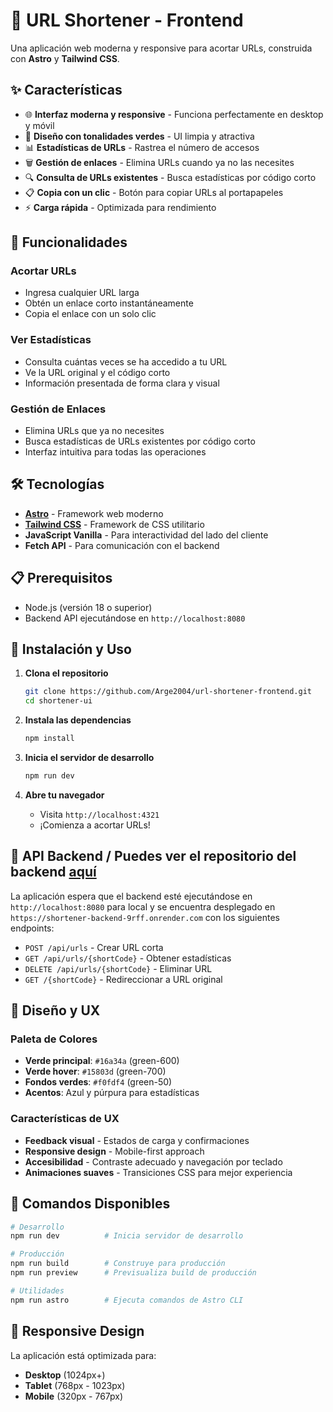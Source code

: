 # 🔗 URL Shortener - Frontend

Una aplicación web moderna y responsive para acortar URLs, construida con **Astro** y **Tailwind CSS**.

## ✨ Características

- 🌐 **Interfaz moderna y responsive** - Funciona perfectamente en desktop y móvil
- 🎨 **Diseño con tonalidades verdes** - UI limpia y atractiva
- 📊 **Estadísticas de URLs** - Rastrea el número de accesos
- 🗑️ **Gestión de enlaces** - Elimina URLs cuando ya no las necesites
- 🔍 **Consulta de URLs existentes** - Busca estadísticas por código corto
- 📋 **Copia con un clic** - Botón para copiar URLs al portapapeles
- ⚡ **Carga rápida** - Optimizada para rendimiento

## 🚀 Funcionalidades

### Acortar URLs
- Ingresa cualquier URL larga
- Obtén un enlace corto instantáneamente
- Copia el enlace con un solo clic

### Ver Estadísticas
- Consulta cuántas veces se ha accedido a tu URL
- Ve la URL original y el código corto
- Información presentada de forma clara y visual

### Gestión de Enlaces
- Elimina URLs que ya no necesites
- Busca estadísticas de URLs existentes por código corto
- Interfaz intuitiva para todas las operaciones

## 🛠️ Tecnologías

- **[Astro](https://astro.build/)** - Framework web moderno
- **[Tailwind CSS](https://tailwindcss.com/)** - Framework de CSS utilitario
- **JavaScript Vanilla** - Para interactividad del lado del cliente
- **Fetch API** - Para comunicación con el backend

## 📋 Prerequisitos

- Node.js (versión 18 o superior)
- Backend API ejecutándose en `http://localhost:8080`

## 🚀 Instalación y Uso

1. **Clona el repositorio**
   ```bash
   git clone https://github.com/Arge2004/url-shortener-frontend.git
   cd shortener-ui
   ```

2. **Instala las dependencias**
   ```bash
   npm install
   ```

3. **Inicia el servidor de desarrollo**
   ```bash
   npm run dev
   ```

4. **Abre tu navegador**
   - Visita `http://localhost:4321`
   - ¡Comienza a acortar URLs!

## 📡 API Backend / Puedes ver el repositorio del backend **[aquí](https://github.com/Arge2004/shortener-backend)**

La aplicación espera que el backend esté ejecutándose en `http://localhost:8080` para local y se encuentra desplegado en `https://shortener-backend-9rff.onrender.com` con los siguientes endpoints: 

- `POST /api/urls` - Crear URL corta
- `GET /api/urls/{shortCode}` - Obtener estadísticas
- `DELETE /api/urls/{shortCode}` - Eliminar URL
- `GET /{shortCode}` - Redireccionar a URL original

## 🎨 Diseño y UX

### Paleta de Colores
- **Verde principal**: `#16a34a` (green-600)
- **Verde hover**: `#15803d` (green-700)
- **Fondos verdes**: `#f0fdf4` (green-50)
- **Acentos**: Azul y púrpura para estadísticas

### Características de UX
- **Feedback visual** - Estados de carga y confirmaciones
- **Responsive design** - Mobile-first approach
- **Accesibilidad** - Contraste adecuado y navegación por teclado
- **Animaciones suaves** - Transiciones CSS para mejor experiencia

## 🔧 Comandos Disponibles

```bash
# Desarrollo
npm run dev          # Inicia servidor de desarrollo

# Producción
npm run build        # Construye para producción
npm run preview      # Previsualiza build de producción

# Utilidades
npm run astro        # Ejecuta comandos de Astro CLI
```

## 📱 Responsive Design

La aplicación está optimizada para:
- **Desktop** (1024px+)
- **Tablet** (768px - 1023px)
- **Mobile** (320px - 767px)


